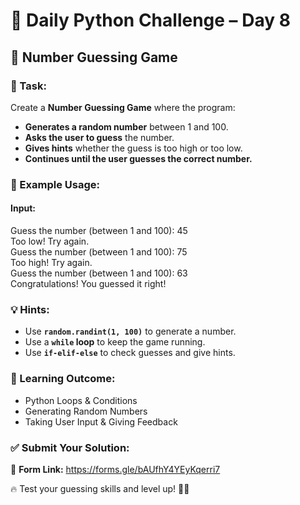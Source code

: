 # 🐍 Daily Python Challenge – Day 8  

## 🎯 Number Guessing Game  

### 📌 Task:  
Create a **Number Guessing Game** where the program:  
- **Generates a random number** between 1 and 100.  
- **Asks the user to guess** the number.  
- **Gives hints** whether the guess is too high or too low.  
- **Continues until the user guesses the correct number.**  

### 📝 Example Usage:  
#### **Input:**  
Guess the number (between 1 and 100): 45 <br>
Too low! Try again. <br>
Guess the number (between 1 and 100): 75 <br>
Too high! Try again. <br>
Guess the number (between 1 and 100): 63 <br>
Congratulations! You guessed it right!


### 💡 Hints:  
- Use **`random.randint(1, 100)`** to generate a number.  
- Use a **`while` loop** to keep the game running.  
- Use **`if-elif-else`** to check guesses and give hints.  

### 🚀 Learning Outcome:  
- Python Loops & Conditions  
- Generating Random Numbers  
- Taking User Input & Giving Feedback  

### ✅ Submit Your Solution:  
📌 **Form Link:** https://forms.gle/bAUfhY4YEyKqerri7 

🔥 Test your guessing skills and level up! 🚀🐍  
